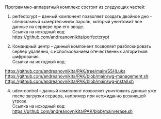 Программно-аппаратный комплекс состоит из следующих частей:

1.	perfectcrypt – данный компонент позволяет создать двойное дно - специальный «смертельный» пароль, который уничтожит все данные на сервере при его вводе.<br>
Ссылка на исходный код:  <br>https://github.com/andreanovnikita/perfectcrypt

2.	Командный центр – данный компонент позволяет разблокировать сервер удалённо, с использованием отечественных алгоритмов шифрования.<br>
Ссылки на исходный код:

https://github.com/andreanovnikita/PAK/tree/main/SSHLuks<br>
https://github.com/andreanovnikita/PAK/blob/main/wg-management.sh<br>
https://github.com/andreanovnikita/PAK/blob/main/wg-install.sh

4.	udev-control – данный компонент позволяет уничтожить данные уже после загрузки сервера, например при неожиданно возникшей угрозе.<br>
Ссылка на исходный код: https://github.com/andreanovnikita/PAK/blob/main/erase.sh
